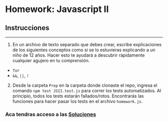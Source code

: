 # Homework: Javascript II

## Instrucciones
---
1. En un archivo de texto separado que debes crear, escribe explicaciones de los siguientes conceptos como si se lo estuvieras explicando a un niño de 12 años. Hacer esto te ayudará a descubrir rápidamente cualquier agujero en tu comprensión.

* `for`
* `&&`, `||`, `!`

2. Desde la carpeta `Prep` en la carpeta donde clonaste el repo, ingresa el comando `npm test JSII.test.js` para correr los tests automatizados. Al principio, todos los tests estarán fallados/rotos. Encontrarás las funciones para hacer pasar los tests en el archivo `homework.js`.

### Aca tendras acceso a las [Soluciones](https://github.com/atralice/Curso.Prep.Tobyte/blob/solution/03-JS-II/homework/homework.js)